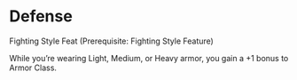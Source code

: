 # Defense
Fighting Style Feat (Prerequisite: Fighting Style Feature)

While you’re wearing Light, Medium, or Heavy armor, you gain a +1 bonus to Armor Class.
